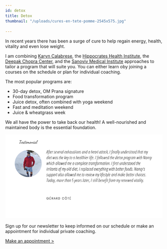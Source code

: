 ```yaml
---
id: detox
title: Detox
thumbnail: "/uploads/cures-en-tete-pomme-2545x575.jpg"

---
```

In recent years there has been a surge of cure to help regain energy, health, vitality and even lose weight.

I am combining [Karyn Calabrese](https://karynraw.com/), the [Hippocrates Health Institute](https://instituthippocrates.com/), the [Deepak Chopra Center](https://chopra.com), and the [Sanoviv Medical Institute](https://www.sanoviv.com/) approaches to tailor a program that will suite you. You can either learn oby joining a courses on the schedule or plan for individual coaching.

The most popular programs are:

* 30-day detox, OM Prana signature
* Food transformation program
* Juice detox, often combined with yoga weekend
* Fast and meditation weekend
* Juice & wheatgrass week

We all have the power to take back our health! A well-nourished and maintained body is the essential foundation.

![](/uploads/gerard-engl.png)

Sign up for our newsletter to keep informed on our schedule or make an appointment for individual private coaching.

[Make an appointment >](https://www.gorendezvous.com/homepage/111690)